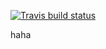   <!-- badges: start -->
  [![Travis build status](https://travis-ci.org/atlasyao/happypackage.svg?branch=master)](https://travis-ci.org/atlasyao/happypackage)
  <!-- badges: end -->

haha

